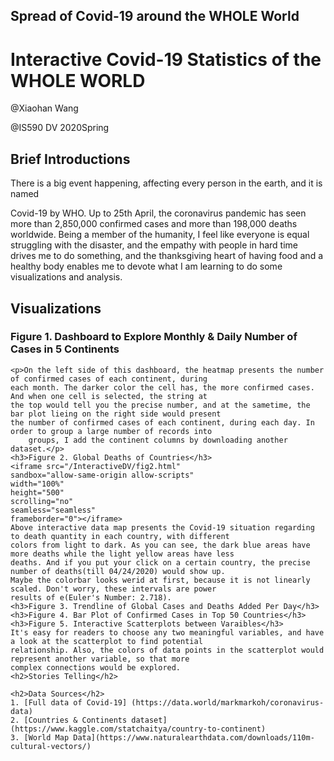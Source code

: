 ## Spread of __Covid-19__ around the WHOLE World

<html>
<body>
    <h1>Interactive Covid-19 Statistics of the WHOLE WORLD</h1>
    <p>@Xiaohan Wang</p>
    <p>@IS590 DV 2020Spring</p>
    <h2>Brief Introductions</h2>There is a big event happening, affecting every person in the earth, and it is named
    <p>Covid-19 by WHO. Up to 25th April, the coronavirus pandemic has seen more than 2,850,000 confirmed cases and more
    than 198,000 deaths worldwide. Being a member of the humanity, I feel like everyone is equal struggling with the
    disaster, and the empathy with people in hard time drives me to do something, and the thanksgiving heart of having
        food and a healthy body enables me to devote what I am learning to do some visualizations and analysis.</p>
    <h2>Visualizations</h2>
    <h3>Figure 1. Dashboard to Explore Monthly & Daily Number of Cases in 5 Continents</h3>

    <p>On the left side of this dashboard, the heatmap presents the number of confirmed cases of each continent, during
    each month. The darker color the cell has, the more confirmed cases. And when one cell is selected, the string at
    the top would tell you the precise number, and at the sametime, the bar plot lieing on the right side would present
    the number of confirmed cases of each continent, during each day. In order to group a large number of records into
        groups, I add the continent columns by downloading another dataset.</p>
    <h3>Figure 2. Global Deaths of Countries</h3>
    <iframe src="/InteractiveDV/fig2.html"
    sandbox="allow-same-origin allow-scripts"
    width="100%"
    height="500"
    scrolling="no"
    seamless="seamless"
    frameborder="0"></iframe>
    Above interactive data map presents the Covid-19 situation regarding to death quantity in each country, with different
    colors from light to dark. As you can see, the dark blue areas have more deaths while the light yellow areas have less
    deaths. And if you put your click on a certain country, the precise number of deaths(till 04/24/2020) would show up.
    Maybe the colorbar looks werid at first, because it is not linearly scaled. Don't worry, these intervals are power
    results of e(Euler's Number: 2.718).
    <h3>Figure 3. Trendline of Global Cases and Deaths Added Per Day</h3>
    <h3>Figure 4. Bar Plot of Confirmed Cases in Top 50 Countries</h3>
    <h3>Figure 5. Interactive Scatterplots between Varaibles</h3>
    It's easy for readers to choose any two meaningful variables, and have a look at the scatterplot to find potential
    relationship. Also, the colors of data points in the scatterplot would represent another variable, so that more
    complex connections would be explored.
    <h2>Stories Telling</h2>
    
    <h2>Data Sources</h2>
    1. [Full data of Covid-19] (https://data.world/markmarkoh/coronavirus-data)
    2. [Countries & Continents dataset](https://www.kaggle.com/statchaitya/country-to-continent)
    3. [World Map Data](https://www.naturalearthdata.com/downloads/110m-cultural-vectors/)

    
</body>
</html>

 

